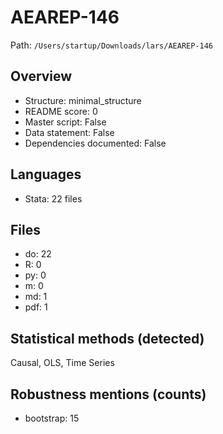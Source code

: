 # AEAREP-146

Path: `/Users/startup/Downloads/lars/AEAREP-146`

## Overview
- Structure: minimal_structure
- README score: 0
- Master script: False
- Data statement: False
- Dependencies documented: False

## Languages
- Stata: 22 files

## Files
- do: 22
- R: 0
- py: 0
- m: 0
- md: 1
- pdf: 1

## Statistical methods (detected)
Causal, OLS, Time Series

## Robustness mentions (counts)
- bootstrap: 15